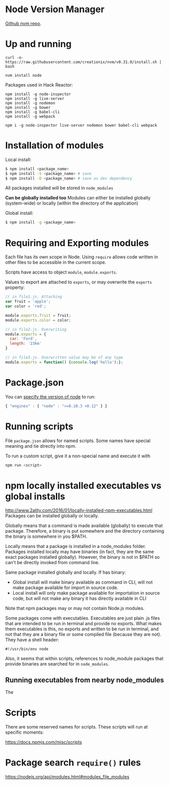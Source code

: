 # Node Version Manager
[Github nvm repo](https://github.com/creationix/nvm).

# Up and running

```
curl -o- https://raw.githubusercontent.com/creationix/nvm/v0.31.0/install.sh | bash
```

```
nvm install node
```

Packages used in Hack Reactor:
```
npm install -g node-inspector
npm install -g live-server
npm install -g nodemon
npm install -g bower
npm install -g babel-cli
npm install -g webpack

npm i -g node-inspector live-server nodemon bower babel-cli webpack
```

# Installation of modules

Local install:
```sh
$ npm install <package_name>
$ npm install -S <package_name> # save
$ npm install -D <package_name> # save as dev dependency
```

All packages installed will be stored in `node_modules`


**Can be globally installed too**
Modules can either be installed globally (system-wide) or locally (within the directory of the application)

Global install:
```sh
$ npm install -g <package_name>
```

# Requiring and Exporting modules

Each file has its own scope in Node. Using `require` allows code written in other files to be accessible in the current scope.

Scripts have access to object `module`, `module.exports`.

Values to export are attached to `exports`, or may overwrite the `exports` property:

```js
// in file1.js. Attaching
var fruit = 'apple';
var color = 'red';

module.exports.fruit = fruit;
module.exports.color = color;

// in file2.js. Overwriting
module.exports = {
  car: 'Ford',
  length: '23km'
}

// in file3.js. Overwritten value may be of any type
module.exports = function() {console.log('hello');};
```

<!-- The keyword `export` (note without final 's'), is a shorthand way of attaching properties to `module.exports`:

```js
var color = 'green';

module.exports.color = color; // this line ...
export color;                 // ... and this one are equivalent
``` -->

# Package.json
You can [specify the version of node](https://docs.npmjs.com/files/package.json#engines) to run:

```js
{ "engines" : { "node" : ">=0.10.3 <0.12" } }
```

# Running scripts
File `package.json` allows for named scripts. Some names have special meaning and tie directly into npm.

To run a custom script, give it a non-special name and execute it with
```sh
npm run <script>
```

# npm locally installed executables vs global installs
http://www.2ality.com/2016/01/locally-installed-npm-executables.html
Packages can be installed globally or locally.

Globally means that a command is made available (globally) to execute that package. Therefore, a binary is put somewhere and the directory containing the binary is somewhere in you $PATH.

Locally means that a package is installed in a node_modules folder. Packages installed locally may have binaries (in fact, they are the same exact packages installed globally). However, the binary is not in $PATH so can't be directly invoked from command line.

Same package installed globally and locally. If has binary:
* Global install will make binary available as command in CLI, will not make package available for import in source code.
* Local install will only make package available for importation in source code, but will not make any binary it has directly available in CLI

Note that npm packages may or may not contain Node.js modules.

Some packages come with executables. Executables are just plain .js files that are intended to be run in terminal and provide no exports. What makes them executables is this, no exports and written to be run in terminal, and not that they are a binary file or some compiled file (because they are not). They have a shell header:

`#!/usr/bin/env node`

Also, it seems that within scripts, references to node_module packages that provide binaries are searched for in `node_modules`.

## Running executables from nearby node_modules
The

# Scripts

There are some reserved names for scripts. These scripts will run at specific moments:

https://docs.npmjs.com/misc/scripts

# Package search `require()` rules

https://nodejs.org/api/modules.html#modules_file_modules

